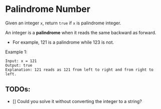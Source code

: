 Palindrome Number
==
Given an integer `x`, return `true` if `x` is palindrome integer.

An integer is a __palindrome__ when it reads the same backward as forward.

* For example, 121 is a palindrome while 123 is not.


Example 1:

```
Input: x = 121
Output: true
Explanation: 121 reads as 121 from left to right and from right to left.
```

TODOs:
---
- [] Could you solve it without converting the integer to a string?